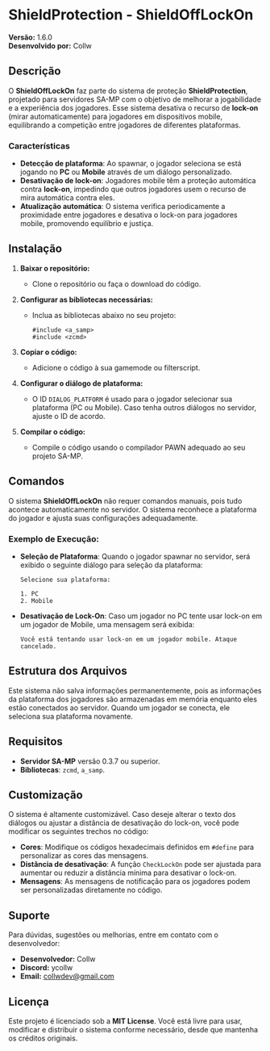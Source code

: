 # ShieldProtection - ShieldOffLockOn

**Versão:** 1.6.0  
**Desenvolvido por:** Collw

## Descrição

O **ShieldOffLockOn** faz parte do sistema de proteção **ShieldProtection**, projetado para servidores SA-MP com o objetivo de melhorar a jogabilidade e a experiência dos jogadores. Esse sistema desativa o recurso de **lock-on** (mirar automaticamente) para jogadores em dispositivos mobile, equilibrando a competição entre jogadores de diferentes plataformas.

### Características

- **Detecção de plataforma**: Ao spawnar, o jogador seleciona se está jogando no **PC** ou **Mobile** através de um diálogo personalizado.
- **Desativação de lock-on**: Jogadores mobile têm a proteção automática contra **lock-on**, impedindo que outros jogadores usem o recurso de mira automática contra eles.
- **Atualização automática**: O sistema verifica periodicamente a proximidade entre jogadores e desativa o lock-on para jogadores mobile, promovendo equilíbrio e justiça.

## Instalação

1. **Baixar o repositório:**
   - Clone o repositório ou faça o download do código.

2. **Configurar as bibliotecas necessárias:**
   - Inclua as bibliotecas abaixo no seu projeto:
     ```pawn
     #include <a_samp>
     #include <zcmd>
     ```

3. **Copiar o código:**
   - Adicione o código à sua gamemode ou filterscript.

4. **Configurar o diálogo de plataforma:**
   - O ID `DIALOG_PLATFORM` é usado para o jogador selecionar sua plataforma (PC ou Mobile). Caso tenha outros diálogos no servidor, ajuste o ID de acordo.

5. **Compilar o código:**
   - Compile o código usando o compilador PAWN adequado ao seu projeto SA-MP.

## Comandos

O sistema **ShieldOffLockOn** não requer comandos manuais, pois tudo acontece automaticamente no servidor. O sistema reconhece a plataforma do jogador e ajusta suas configurações adequadamente.

### Exemplo de Execução:

- **Seleção de Plataforma**: Quando o jogador spawnar no servidor, será exibido o seguinte diálogo para seleção da plataforma:
    ```
    Selecione sua plataforma:

    1. PC
    2. Mobile
    ```

- **Desativação de Lock-On**: Caso um jogador no PC tente usar lock-on em um jogador de Mobile, uma mensagem será exibida:
    ```
    Você está tentando usar lock-on em um jogador mobile. Ataque cancelado.
    ```

## Estrutura dos Arquivos

Este sistema não salva informações permanentemente, pois as informações da plataforma dos jogadores são armazenadas em memória enquanto eles estão conectados ao servidor. Quando um jogador se conecta, ele seleciona sua plataforma novamente.

## Requisitos

- **Servidor SA-MP** versão 0.3.7 ou superior.
- **Bibliotecas**: `zcmd`, `a_samp`.

## Customização

O sistema é altamente customizável. Caso deseje alterar o texto dos diálogos ou ajustar a distância de desativação do lock-on, você pode modificar os seguintes trechos no código:

- **Cores**: Modifique os códigos hexadecimais definidos em `#define` para personalizar as cores das mensagens.
- **Distância de desativação**: A função `CheckLockOn` pode ser ajustada para aumentar ou reduzir a distância mínima para desativar o lock-on.
- **Mensagens**: As mensagens de notificação para os jogadores podem ser personalizadas diretamente no código.

## Suporte

Para dúvidas, sugestões ou melhorias, entre em contato com o desenvolvedor:

- **Desenvolvedor:** Collw
- **Discord:** ycollw
- **Email:** collwdev@gmail.com

## Licença

Este projeto é licenciado sob a **MIT License**. Você está livre para usar, modificar e distribuir o sistema conforme necessário, desde que mantenha os créditos originais.
